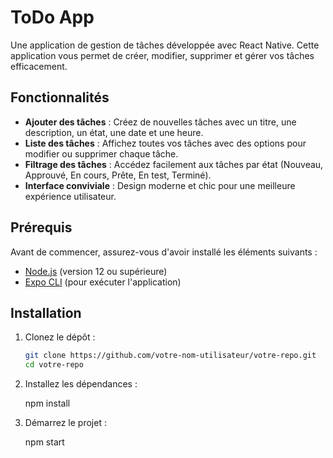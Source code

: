 # ToDo App

Une application de gestion de tâches développée avec React Native. Cette application vous permet de créer, modifier, supprimer et gérer vos tâches efficacement.

## Fonctionnalités

- **Ajouter des tâches** : Créez de nouvelles tâches avec un titre, une description, un état, une date et une heure.
- **Liste des tâches** : Affichez toutes vos tâches avec des options pour modifier ou supprimer chaque tâche.
- **Filtrage des tâches** : Accédez facilement aux tâches par état (Nouveau, Approuvé, En cours, Prête, En test, Terminé).
- **Interface conviviale** : Design moderne et chic pour une meilleure expérience utilisateur.

## Prérequis

Avant de commencer, assurez-vous d'avoir installé les éléments suivants :

- [Node.js](https://nodejs.org/) (version 12 ou supérieure)
- [Expo CLI](https://docs.expo.dev/get-started/installation/) (pour exécuter l'application)

## Installation

1. Clonez le dépôt :

   ```bash
   git clone https://github.com/votre-nom-utilisateur/votre-repo.git
   cd votre-repo
2. Installez les dépendances :

     npm install

3. Démarrez le projet :

     npm start


